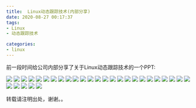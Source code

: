```yaml
---
title:  Linux动态跟踪技术(内部分享)
date: 2020-08-27 00:17:37
tags:
- Linux
- 动态跟踪技术

categories:
- linux
---
```



前一段时间给公司内部分享了关于Linux动态跟踪技术的一个PPT:


![](https://github.com/wangxuemin/myblog/blob/master/pic_bak/ebpf/perf-01.jpg?raw=true) 
![](https://github.com/wangxuemin/myblog/blob/master/pic_bak/ebpf/perf-02.jpg?raw=true) 
![](https://github.com/wangxuemin/myblog/blob/master/pic_bak/ebpf/perf-03.jpg?raw=true) 
![](https://github.com/wangxuemin/myblog/blob/master/pic_bak/ebpf/perf-04.jpg?raw=true) 
![](https://github.com/wangxuemin/myblog/blob/master/pic_bak/ebpf/perf-05.jpg?raw=true) 
![](https://github.com/wangxuemin/myblog/blob/master/pic_bak/ebpf/perf-06.jpg?raw=true) 
![](https://github.com/wangxuemin/myblog/blob/master/pic_bak/ebpf/perf-07.jpg?raw=true) 
![](https://github.com/wangxuemin/myblog/blob/master/pic_bak/ebpf/perf-08.jpg?raw=true) 
![](https://github.com/wangxuemin/myblog/blob/master/pic_bak/ebpf/perf-09.jpg?raw=true) 
![](https://github.com/wangxuemin/myblog/blob/master/pic_bak/ebpf/perf-10.jpg?raw=true) 
![](https://github.com/wangxuemin/myblog/blob/master/pic_bak/ebpf/perf-11.jpg?raw=true) 
![](https://github.com/wangxuemin/myblog/blob/master/pic_bak/ebpf/perf-12.jpg?raw=true) 
![](https://github.com/wangxuemin/myblog/blob/master/pic_bak/ebpf/perf-13.jpg?raw=true) 
![](https://github.com/wangxuemin/myblog/blob/master/pic_bak/ebpf/perf-14.jpg?raw=true) 
![](https://github.com/wangxuemin/myblog/blob/master/pic_bak/ebpf/perf-15.jpg?raw=true) 
![](https://github.com/wangxuemin/myblog/blob/master/pic_bak/ebpf/perf-16.jpg?raw=true) 
![](https://github.com/wangxuemin/myblog/blob/master/pic_bak/ebpf/perf-17.jpg?raw=true) 
![](https://github.com/wangxuemin/myblog/blob/master/pic_bak/ebpf/perf-18.jpg?raw=true) 
![](https://github.com/wangxuemin/myblog/blob/master/pic_bak/ebpf/perf-19.jpg?raw=true) 
![](https://github.com/wangxuemin/myblog/blob/master/pic_bak/ebpf/perf-20.jpg?raw=true) 
![](https://github.com/wangxuemin/myblog/blob/master/pic_bak/ebpf/perf-21.jpg?raw=true) 
![](https://github.com/wangxuemin/myblog/blob/master/pic_bak/ebpf/perf-22.jpg?raw=true) 
![](https://github.com/wangxuemin/myblog/blob/master/pic_bak/ebpf/perf-23.jpg?raw=true) 
![](https://github.com/wangxuemin/myblog/blob/master/pic_bak/ebpf/perf-24.jpg?raw=true) 
![](https://github.com/wangxuemin/myblog/blob/master/pic_bak/ebpf/perf-25.jpg?raw=true) 
![](https://github.com/wangxuemin/myblog/blob/master/pic_bak/ebpf/perf-26.jpg?raw=true) 
![](https://github.com/wangxuemin/myblog/blob/master/pic_bak/ebpf/perf-27.jpg?raw=true) 
![](https://github.com/wangxuemin/myblog/blob/master/pic_bak/ebpf/perf-28.jpg?raw=true) 
![](https://github.com/wangxuemin/myblog/blob/master/pic_bak/ebpf/perf-29.jpg?raw=true) 
![](https://github.com/wangxuemin/myblog/blob/master/pic_bak/ebpf/perf-30.jpg?raw=true) 


转载请注明出处，谢谢。。

